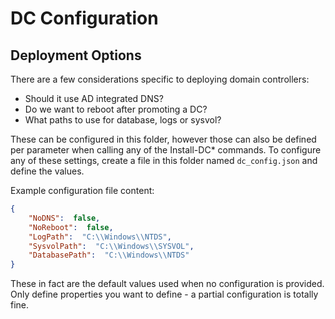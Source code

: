 ﻿# DC Configuration

## Deployment Options

There are a few considerations specific to deploying domain controllers:

+ Should it use AD integrated DNS?
+ Do we want to reboot after promoting a DC?
+ What paths to use for database, logs or sysvol?

These can be configured in this folder, however those can also be defined per parameter when calling any of the Install-DC* commands.
To configure any of these settings, create a file in this folder named `dc_config.json` and define the values.

Example configuration file content:

```json
{
	"NoDNS":  false,
	"NoReboot":  false,
	"LogPath":  "C:\\Windows\\NTDS",
	"SysvolPath":  "C:\\Windows\\SYSVOL",
	"DatabasePath":  "C:\\Windows\\NTDS"
}
```

These in fact are the default values used when no configuration is provided.
Only define properties you want to define - a partial configuration is totally fine.

